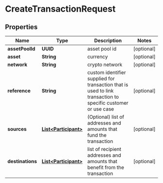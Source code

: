

# CreateTransactionRequest


## Properties

| Name | Type | Description | Notes |
|------------ | ------------- | ------------- | -------------|
|**assetPoolId** | **UUID** | asset pool id |  [optional] |
|**asset** | **String** | currency |  [optional] |
|**network** | **String** | crypto network |  [optional] |
|**reference** | **String** | custom identifier supplied for transaction that is used to link transaction to specific customer or use case |  [optional] |
|**sources** | [**List&lt;Participant&gt;**](Participant.md) | (Optional) list of addresses and amounts that fund the transaction |  [optional] |
|**destinations** | [**List&lt;Participant&gt;**](Participant.md) | list of recipient addresses and amounts that benefit from the transaction |  [optional] |



